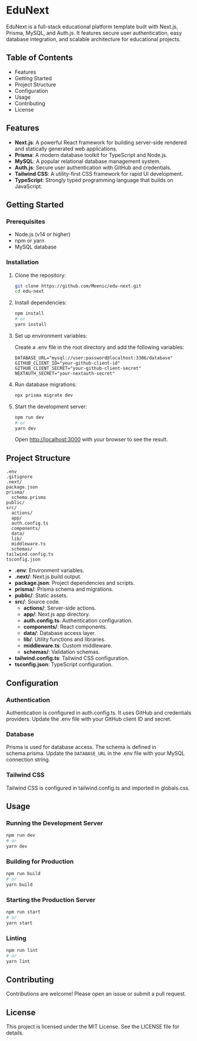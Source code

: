 # EduNext

EduNext is a full-stack educational platform template built with Next.js, Prisma, MySQL, and Auth.js. It features secure user authentication, easy database integration, and scalable architecture for educational projects.

## Table of Contents

- Features
- Getting Started
- Project Structure
- Configuration
- Usage
- Contributing
- License

## Features

- **Next.js**: A powerful React framework for building server-side rendered and statically generated web applications.
- **Prisma**: A modern database toolkit for TypeScript and Node.js.
- **MySQL**: A popular relational database management system.
- **Auth.js**: Secure user authentication with GitHub and credentials.
- **Tailwind CSS**: A utility-first CSS framework for rapid UI development.
- **TypeScript**: Strongly typed programming language that builds on JavaScript.

## Getting Started

### Prerequisites

- Node.js (v14 or higher)
- npm or yarn
- MySQL database

### Installation

1. Clone the repository:

   ```sh
   git clone https://github.com/Meenic/edu-next.git
   cd edu-next
   ```

2. Install dependencies:

   ```sh
   npm install
   # or
   yarn install
   ```

3. Set up environment variables:

   Create a .env file in the root directory and add the following variables:

   ```env
   DATABASE_URL="mysql://user:password@localhost:3306/database"
   GITHUB_CLIENT_ID="your-github-client-id"
   GITHUB_CLIENT_SECRET="your-github-client-secret"
   NEXTAUTH_SECRET="your-nextauth-secret"
   ```

4. Run database migrations:

   ```sh
   npx prisma migrate dev
   ```

5. Start the development server:

   ```sh
   npm run dev
   # or
   yarn dev
   ```

   Open [http://localhost:3000](http://localhost:3000) with your browser to see the result.

## Project Structure

```plaintext
.env
.gitignore
.next/
package.json
prisma/
  schema.prisma
public/
src/
  actions/
  app/
  auth.config.ts
  components/
  data/
  lib/
  middleware.ts
  schemas/
tailwind.config.ts
tsconfig.json
```

- **.env**: Environment variables.
- **.next/**: Next.js build output.
- **package.json**: Project dependencies and scripts.
- **prisma/**: Prisma schema and migrations.
- **public/**: Static assets.
- **src/**: Source code.
  - **actions/**: Server-side actions.
  - **app/**: Next.js app directory.
  - **auth.config.ts**: Authentication configuration.
  - **components/**: React components.
  - **data/**: Database access layer.
  - **lib/**: Utility functions and libraries.
  - **middleware.ts**: Custom middleware.
  - **schemas/**: Validation schemas.
- **tailwind.config.ts**: Tailwind CSS configuration.
- **tsconfig.json**: TypeScript configuration.

## Configuration

### Authentication

Authentication is configured in auth.config.ts. It uses GitHub and credentials providers. Update the .env file with your GitHub client ID and secret.

### Database

Prisma is used for database access. The schema is defined in schema.prisma. Update the `DATABASE_URL` in the .env file with your MySQL connection string.

### Tailwind CSS

Tailwind CSS is configured in tailwind.config.ts and imported in globals.css.

## Usage

### Running the Development Server

```sh
npm run dev
# or
yarn dev
```

### Building for Production

```sh
npm run build
# or
yarn build
```

### Starting the Production Server

```sh
npm run start
# or
yarn start
```

### Linting

```sh
npm run lint
# or
yarn lint
```

## Contributing

Contributions are welcome! Please open an issue or submit a pull request.

## License

This project is licensed under the MIT License. See the LICENSE file for details.
